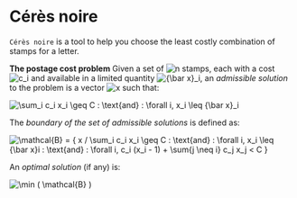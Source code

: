 # Cérès noire

`Cérès noire` is a tool to help you choose the least costly combination of
stamps for a letter.

**The postage cost problem** Given a set of ![n](https://render.githubusercontent.com/render/math?math=%5Ctextstyle+n)
stamps, each with a cost ![c_i](https://render.githubusercontent.com/render/math?math=%5Ctextstyle+c_i)
and available in a limited quantity ![{\bar x}_i](https://render.githubusercontent.com/render/math?math=%5Ctextstyle+%7B%5Cbar+x%7D_i),
an *admissible solution* to the problem is a vector ![x](https://render.githubusercontent.com/render/math?math=%5Ctextstyle+x) such that:

![\sum_i c_i x_i \geq C \: \text{and} \: \forall i, x_i \leq {\bar x}_i](https://render.githubusercontent.com/render/math?math=%5Cdisplaystyle+%5Csum_i+c_i+x_i+%5Cgeq+C+%5C%3A+%5Ctext%7Band%7D+%5C%3A+%5Cforall+i%2C+x_i+%5Cleq+%7B%5Cbar+x%7D_i)

The *boundary of the set of admissible solutions* is defined as:

![\mathcal{B} = \{ x / \sum_i c_i x_i \geq C \: \text{and} \: \forall i, x_i \leq {\bar x}_i \: \text{and} \:  \forall i, c_i (x_i - 1) + \sum_{j \neq i} c_j x_j < C \}](https://render.githubusercontent.com/render/math?math=%5Cdisplaystyle+%5Cmathcal%7BB%7D+%3D+%5C%7B+x+%2F+%5Csum_i+c_i+x_i+%5Cgeq+C+%5C%3A+%5Ctext%7Band%7D+%5C%3A+%5Cforall+i%2C+x_i+%5Cleq+%7B%5Cbar+x%7D_i+%5C%3A+%5Ctext%7Band%7D+%5C%3A++%5Cforall+i%2C+c_i+%28x_i+-+1%29+%2B+%5Csum_%7Bj+%5Cneq+i%7D+c_j+x_j+%3C+C+%5C%7D)

An *optimal solution* (if any) is:

![\min ( \mathcal{B} )](https://render.githubusercontent.com/render/math?math=%5Cdisplaystyle+%5Cmin+%28+%5Cmathcal%7BB%7D+%29)